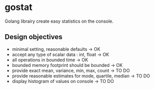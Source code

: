 # gostat
Golang librairy create easy statistics on the console.

## Design objectives 


* minimal setting, reasonable defaults                      ->  OK 
* accept any type of scalar data : int, float               ->  OK 
* all operations in bounded time                            ->  OK 
* bounded memory footprint should be bounded                ->  OK 
* provide exact mean, variance, min, max, count             ->  TO DO 
* provide reasonable estimates for mode, quartile, median   ->  TO DO 
* display histogram of values on console                    ->  TO DO 